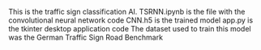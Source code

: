 This is the traffic sign classification AI. 
TSRNN.ipynb is the file with the convolutional neural network code
CNN.h5 is the trained model
app.py is the tkinter desktop application code
The dataset used to train this model was the German Traffic Sign Road Benchmark

